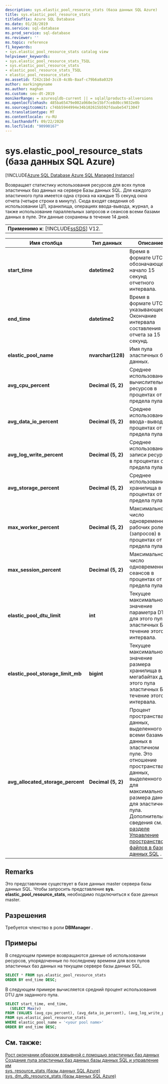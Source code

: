 ```yaml
---
description: sys.elastic_pool_resource_stats (база данных SQL Azure)
title: sys.elastic_pool_resource_stats
titleSuffix: Azure SQL Database
ms.date: 01/28/2019
ms.service: sql-database
ms.prod_service: sql-database
ms.reviewer: ''
ms.topic: reference
f1_keywords:
- sys.elastic_pool_resource_stats catalog view
helpviewer_keywords:
- sys.elastic_pool_resource_stats_TSQL
- sys.elastic_pool_resource_stats
- elastic_pool_resource_stats_TSQL
- elastic_pool_resource_stats
ms.assetid: f242c1bd-3cc8-4c8b-8aaf-c79b6a8a0329
author: markingmyname
ms.author: maghan
ms.custom: seo-dt-2019
monikerRange: = azuresqldb-current || = sqlallproducts-allversions
ms.openlocfilehash: 485ba65479e002a960e3e15bf7ce8d0cc9032e0b
ms.sourcegitcommit: c74bb5944994e34b102615b592fdaabe54713047
ms.translationtype: MT
ms.contentlocale: ru-RU
ms.lasthandoff: 09/22/2020
ms.locfileid: "90990167"
---
```

# <a name="syselastic_pool_resource_stats-azure-sql-database"></a>sys.elastic_pool_resource_stats (база данных SQL Azure)
[!INCLUDE[Azure SQL Database Azure SQL Managed Instance](../../includes/applies-to-version/asdb-asdbmi.md)]

  Возвращает статистику использования ресурсов для всех пулов эластичных баз данных на сервере Базы данных SQL. Для каждого эластичного пула имеется одна строка на каждые 15 секунд окна отчета (четыре строки в минуту). Сюда входят сведения об использовании ЦП, хранилища, операциях ввода-вывода, журнал, а также использование параллельных запросов и сеансов всеми базами данных в пуле. Эти данные сохранены в течение 14 дней. 
  
||  
|-|  
|**Применимо к**:  [!INCLUDE[ssSDS](../../includes/sssds-md.md)] V12.|  
  
|Имя столбца|Тип данных|Описание|  
|-----------------|---------------|-----------------|  
|**start_time**|**datetime2**|Время в формате UTC, обозначающее начало 15 секунд отчетного интервала.|  
|**end_time**|**datetime2**|Время в формате UTC, указывающее Окончание интервала составления отчета за 15 секунд.|  
|**elastic_pool_name**|**nvarchar(128)**|Имя пула эластичных баз данных.|  
|**avg_cpu_percent**|**Decimal (5, 2)**|Среднее использование вычислительных ресурсов в процентах от предела пула.|  
|**avg_data_io_percent**|**Decimal (5, 2)**|Среднее использование ввода-вывода в процентах от предела пула.|  
|**avg_log_write_percent**|**Decimal (5, 2)**|Среднее использование записи ресурсов в процентах от предела пула.|  
|**avg_storage_percent**|**Decimal (5, 2)**|Среднее использование хранилища в процентах от предела пула.|  
|**max_worker_percent**|**Decimal (5, 2)**|Максимальное число одновременных рабочих ролей (запросов) в процентах от предела пула.|  
|**max_session_percent**|**Decimal (5, 2)**|Максимальное число одновременных сеансов в процентах от предела пула.|  
|**elastic_pool_dtu_limit**|**int**|Текущее максимальное значение параметра DTU для этого пула эластичных БД в течение этого интервала.|  
|**elastic_pool_storage_limit_mb**|**bigint**|Текущее максимальное значение размера хранилища в мегабайтах для этого пула эластичных БД в течение этого интервала.|
|**avg_allocated_storage_percent**|**Decimal (5, 2)**|Процент пространства данных, выделенного всеми базами данных в эластичном пуле.  Это отношение пространства данных, выделенного для максимального размера данных для эластичного пула.  Дополнительные сведения см. [в разделе Управление пространством файлов в базе данных SQL](https://docs.microsoft.com/azure/sql-database/sql-database-file-space-management) .|  
  
## <a name="remarks"></a>Remarks

 Это представление существует в базе данных master сервера базы данных SQL. Чтобы запросить представление **sys. elastic_pool_resource_stats**, необходимо подключиться к базе данных master.  
  
## <a name="permissions"></a>Разрешения

 Требуется членство в роли **DBManager** .  
  
## <a name="examples"></a>Примеры

 В следующем примере возвращаются данные об использовании ресурсов, упорядоченные по последнему времени для всех пулов эластичных баз данных на текущем сервере базы данных SQL.  
  
```sql
SELECT * FROM sys.elastic_pool_resource_stats
ORDER BY end_time DESC;  
```

 В следующем примере вычисляется средний процент использования DTU для заданного пула.  

```sql
SELECT start_time, end_time,
  (SELECT Max(v)
FROM (VALUES (avg_cpu_percent), (avg_data_io_percent), (avg_log_write_percent)) AS value(v)) AS [avg_DTU_percent]
FROM sys.elastic_pool_resource_stats
WHERE elastic_pool_name = '<your pool name>'
ORDER BY end_time DESC;  
```

## <a name="see-also"></a>См. также:

 [Рост окончании образом взрывной с помощью эластичных баз данных](https://azure.microsoft.com/documentation/articles/sql-database-elastic-pool/)   
 [Создание пула эластичных баз данных базы данных SQL и управление им](https://azure.microsoft.com/documentation/articles/sql-database-elastic-pool-portal/)   
 [sys. resource_stats &#40;базы данных SQL Azure&#41;](../../relational-databases/system-catalog-views/sys-resource-stats-azure-sql-database.md)   
 [sys. dm_db_resource_stats &#40;базы данных SQL Azure&#41;](../../relational-databases/system-dynamic-management-views/sys-dm-db-resource-stats-azure-sql-database.md)  
  
  
